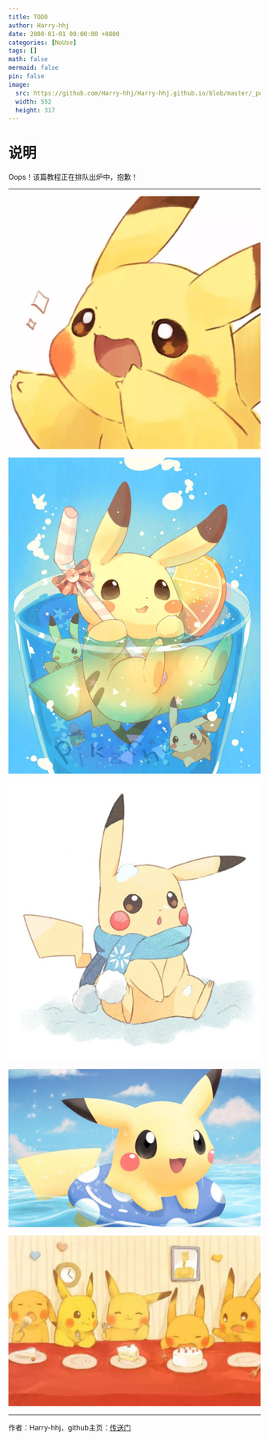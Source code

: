 ```yaml
---
title: TODO
author: Harry-hhj
date: 2000-01-01 00:00:00 +0800
categories: [NoUse]
tags: []
math: false
mermaid: false
pin: false
image:
  src: https://github.com/Harry-hhj/Harry-hhj.github.io/blob/master/_posts/2000-01-01-TODO.assets/construction.jpeg?raw=true
  width: 552
  height: 317
---
```




# 说明



Oops！该篇教程正在排队出炉中，抱歉！



----



![pika1](2000-01-01-TODO.assets/pika-hug.jpeg)



![点击查看源网页](2000-01-01-TODO.assets/pika-glass.jpeg)



![点击查看源网页](2000-01-01-TODO.assets/pika-winter.jpeg)

![点击查看源网页](2000-01-01-TODO.assets/pika-sea.jpeg)



![pika-lunch](2000-01-01-TODO.assets/pika-lunch.jpeg)





-----

作者：Harry-hhj，github主页：[传送门](https://github.com/Harry-hhj)

